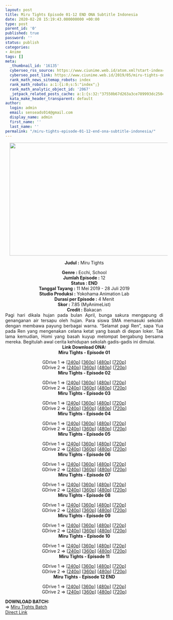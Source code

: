 ```yaml
---
layout: post
title: Miru Tights Episode 01-12 END ONA Subtitle Indonesia
date: 2020-02-28 15:19:43.000000000 +00:00
type: post
parent_id: '0'
published: true
password: ''
status: publish
categories:
- Anime
tags: []
meta:
  _thumbnail_id: '16135'
  cyberseo_rss_source: https://www.ciunime.web.id/atom.xml?start-index=3451&max-results=150
  cyberseo_post_link: https://www.ciunime.web.id/2019/05/miru-tights-ona-subtitle-indonesia.html
  rank_math_news_sitemap_robots: index
  rank_math_robots: a:1:{i:0;s:5:"index";}
  rank_math_analytic_object_id: '2067'
  _jetpack_related_posts_cache: a:1:{s:32:"37550b67d263a3ce789993dc25046c5f";a:2:{s:7:"expires";i:1648835865;s:7:"payload";a:0:{}}}
  kata_make_header_transparent: default
author:
  login: admin
  email: senseads014@gmail.com
  display_name: admin
  first_name: ''
  last_name: ''
permalink: "/miru-tights-episode-01-12-end-ona-subtitle-indonesia/"
---
```

<div style="text-align: center;">
<div style="text-align: left;">
<div class="separator" style="clear: both; text-align: center;"><a href="https://3.bp.blogspot.com/-56RExCx7xhg/XNZ9jeNH2ZI/AAAAAAAAY4g/nr3_P1WCuFoSm69tjYk1yMLDPed6UDwawCLcBGAs/s1600/Miru%2BTights.jpg" imageanchor="1" style="margin-left: 1em; margin-right: 1em;"><img border="0" data-original-height="720" data-original-width="1280" height="360" src="{{ site.baseurl }}/assets/2020/02/Miru%2BTights.jpg" width="640" /></a></div>
<p></div>
<p><b>Judul</b><b><b> </b>:</b> Miru Tights</div>
<div style="text-align: center;"><b><b>Genre :</b></b> Ecchi, School</div>
<div style="text-align: center;"><b>Jumlah Episode :</b> 12<br /><b>Status : END</b><br /><b>Tanggal Tayang :</b> 11 Mei 2019 - 28 Juli 2019<br /><b>Studio Produksi :</b> Yokohama Animation Lab<br /><b>Durasi per Episode :</b> 4 Menit</div>
<div style="text-align: center;"><b>Skor :</b> 7.85 (MyAnimeList)<br /><b>Credit :</b> Bakacan</div>
<div style="text-align: center;"></div>
<div style="text-align: justify;">Pagi hari dikala hujan pada bulan April, bunga sakura mengapung di genanganan air tersapu oleh hujan. Para siswa SMA memasuki sekolah dengan membawa payung berbagai warna. “Selamat pagi Ren”, sapa Yua pada Ren yang mengenakan celana ketat yang basah di depan loker. Tak lama kemudian, Homi yang basah kuyup melompat bergabung bersama mereka. Begitulah awal cerita kehidupan sekolah gadis-gadis ini dimulai.</div>
<div style="text-align: justify;"></div>
<div style="text-align: justify;"></div>
<div style="text-align: center;"><b>Link Download ONA:</b></div>
<div style="text-align: center;"><b>Miru Tights - Episode 01</b></p>
<div style="text-align: center;">GDrive 1 =&gt; [<a href="https://drive.google.com/file/d/1YPK_tDe6ieWxWmBSJXM7jaIftnul8NXD/view" target="_blank" rel="noopener">240p</a>] [<a href="https://drive.google.com/file/d/1RUnuSxc4O8K1uK9V74jiTzILNxv8a8Il/view" target="_blank" rel="noopener">360p</a>] [<a href="https://drive.google.com/file/d/1GJXechCqtbUtXNDVf0RxyyqkGy2XMdKt/view" target="_blank" rel="noopener">480p</a>] [<a href="https://drive.google.com/file/d/1YQsweqJzS6XffLljrvsEiQzuGkul2j_N/view" target="_blank" rel="noopener">720p</a>]<br />GDrive 2 =&gt; [<a href="https://drive.google.com/file/d/1drRzMPuI19ojmx3XnDfddpizvoMT6YuC/view" target="_blank" rel="noopener">240p</a>] [<a href="https://drive.google.com/file/d/1NzcSeFjoy1n-YoVPTNycTIt4ccyvNtEv/view" target="_blank" rel="noopener">360p</a>] [<a href="https://drive.google.com/file/d/1b_ZE-ItjQEL2GxD4WR-47_I4rAU0t0TE/view" target="_blank" rel="noopener">480p</a>] [<a href="https://drive.google.com/file/d/1ZRpzM0aeIPovsnya1-WJ_1Lg3II369JW/view" target="_blank" rel="noopener">720p</a>]
<div style="text-align: center;"><b>Miru Tights - Episode 02</b></p>
<div style="text-align: center;">GDrive 1 =&gt; [<a href="https://drive.google.com/file/d/1Qh6sT-rv2fMa9KtKrY_nS4C20AnAUqPR/view" target="_blank" rel="noopener">240p</a>] [<a href="https://drive.google.com/file/d/1gf9qNy4vY7noUMHgYSWKZlwAmAeyAoX1/view" target="_blank" rel="noopener">360p</a>] [<a href="https://drive.google.com/file/d/1KUvx7HQYmriI5dWnq_8arczdv6oSQzhj/view" target="_blank" rel="noopener">480p</a>] [<a href="https://drive.google.com/file/d/1A3zENm_sBGIch57MSII5FSB88k6bZonu/view" target="_blank" rel="noopener">720p</a>]<br />GDrive 2 =&gt; [<a href="https://drive.google.com/file/d/1M3n-Bg8FALbh8wu3M-_OU6H5VSCwRfc4/view" target="_blank" rel="noopener">240p</a>] [<a href="https://drive.google.com/file/d/1qQ5InrXWWB1ZDQKYhZoa5xXCEDvFntjL/view" target="_blank" rel="noopener">360p</a>] [<a href="https://drive.google.com/file/d/1h6H75d_LWzCxplnoP5vE4YwHBfe7WrX_/view" target="_blank" rel="noopener">480p</a>] [<a href="https://drive.google.com/file/d/1gHgN2li8OZ04opa1Z8cfO6F5FJajke9q/view" target="_blank" rel="noopener">720p</a>]
<div style="text-align: center;"><b>Miru Tights - Episode 03</b></p>
<div style="text-align: center;">GDrive 1 =&gt; [<a href="https://drive.google.com/file/d/1AGzr_93PUKCSAfQ1m3W6njwN6Cw8xcFn/view" target="_blank" rel="noopener">240p</a>] [<a href="https://drive.google.com/file/d/1DyX1u9s8r1l-xAXmQ2QMMcLLiS3bL39x/view" target="_blank" rel="noopener">360p</a>] [<a href="https://drive.google.com/file/d/1LtYVUr3uXvTR87TPJz8-h4tE3UhyQJER/view" target="_blank" rel="noopener">480p</a>] [<a href="https://drive.google.com/file/d/1YxjvnfPZhEyxJMKaNH_RGhWbOnPCcz3n/view" target="_blank" rel="noopener">720p</a>]<br />GDrive 2 =&gt; [<a href="https://drive.google.com/file/d/1KFajgGSh5b1cS8UrDvF6Qz6fmUROsA2H/view" target="_blank" rel="noopener">240p</a>] [<a href="https://drive.google.com/file/d/1Los95hKFu2tRxzP-1r9cFaKXuMoDubSp/view" target="_blank" rel="noopener">360p</a>] [<a href="https://drive.google.com/file/d/1sndKrNHdznBeb48IdxvChjwTfCDxmItF/view" target="_blank" rel="noopener">480p</a>] [<a href="https://drive.google.com/file/d/1XTr-jf0ivaiKHNSC0N-uzy23iUh1-zZG/view" target="_blank" rel="noopener">720p</a>]
<div style="text-align: center;"><b>Miru Tights - Episode 04</b></p>
<div style="text-align: center;">GDrive 1 =&gt; [<a href="https://drive.google.com/file/d/1pxXVCuJJZrIDbiCrXfztTaWvu2VhgGs2/view" target="_blank" rel="noopener">240p</a>] [<a href="https://drive.google.com/file/d/1sEy8uXIDLMgtd-JLRYwhZchQTVBk1NuD/view" target="_blank" rel="noopener">360p</a>] [<a href="https://drive.google.com/file/d/17bo9-xKz6M0RSDqvpFfWzXdMQCfhy26W/view" target="_blank" rel="noopener">480p</a>] [<a href="https://drive.google.com/file/d/1gnaSEjG53bLFgdt4hK9fy5ENRBVTUt--/view" target="_blank" rel="noopener">720p</a>]<br />GDrive 2 =&gt; [<a href="https://drive.google.com/file/d/1gtWuKkE-sCdXvkX__gvhbXGeeKA4TqJc/view" target="_blank" rel="noopener">240p</a>] [<a href="https://drive.google.com/file/d/12RJWdII4ijp5wd09IzlBV9o-j1IFP6Jr/view" target="_blank" rel="noopener">360p</a>] [<a href="https://drive.google.com/file/d/14dNHfleAHRXvPioYuqZtF-T0JObUsm9H/view" target="_blank" rel="noopener">480p</a>] [<a href="https://drive.google.com/file/d/1kCTfbBAVzYrE5P-V9jNWK69PMtESz1hd/view" target="_blank" rel="noopener">720p</a>]
<div style="text-align: center;"><b>Miru Tights - Episode 05</b></p>
<div style="text-align: center;">GDrive 1 =&gt; [<a href="https://drive.google.com/file/d/12IBkPurglj72vCKakWGYV832f-eVvrYV/view" target="_blank" rel="noopener">240p</a>] [<a href="https://drive.google.com/file/d/1RjXd2XEMIFEbRQ0e8l5Wn8Su8P3IxKd1/view" target="_blank" rel="noopener">360p</a>] [<a href="https://drive.google.com/file/d/1rhHy7MsQ8x6rQPSU6iUFCYK1AVpXndp_/view" target="_blank" rel="noopener">480p</a>] [<a href="https://drive.google.com/file/d/1JZNtxkS5LEJbhrpLQv41TDDrAHYGGkHL/view" target="_blank" rel="noopener">720p</a>]<br />GDrive 2 =&gt; [<a href="https://drive.google.com/file/d/1G57pi6tObkqYW7XBkS01wO5zW-EYRsLW/view" target="_blank" rel="noopener">240p</a>] [<a href="https://drive.google.com/file/d/1AaXTvBwCh1E8CKr446CSe2e3cQQgxHcv/view" target="_blank" rel="noopener">360p</a>] [<a href="https://drive.google.com/file/d/17aLilTeSQCpJUdr3s6UJN-KwB6XiA7CD/view" target="_blank" rel="noopener">480p</a>] [<a href="https://drive.google.com/file/d/1rmRJQ_GSTZORJg4AhoITtCbXAojBRH7T/view" target="_blank" rel="noopener">720p</a>]
<div style="text-align: center;"><b>Miru Tights - Episode 06</b></p>
<div style="text-align: center;">GDrive 1 =&gt; [<a href="https://drive.google.com/file/d/1uuK-T29V-0EyDXN-ozP6K7YWMB-NxG2r/view" target="_blank" rel="noopener">240p</a>] [<a href="https://drive.google.com/file/d/1-A1FtFFPYAAbLDn3KcqZMghvLgB0fZv0/view" target="_blank" rel="noopener">360p</a>] [<a href="https://drive.google.com/file/d/12UrOWTv2e97XrQyUp8G0QCSYQi-PAZWj/view" target="_blank" rel="noopener">480p</a>] [<a href="https://drive.google.com/file/d/1PUwwWrnr0yCVSSW1MMoVa9HC6aakKsg9/view" target="_blank" rel="noopener">720p</a>]<br />GDrive 2 =&gt; [<a href="https://drive.google.com/file/d/1xLqj2JMszCXH6XS2D7bA7C3F0yzAL-Qg/view" target="_blank" rel="noopener">240p</a>] [<a href="https://drive.google.com/file/d/1jVPEUPaPseT2uyBd5KWjrjxM3gQMuVvB/view" target="_blank" rel="noopener">360p</a>] [<a href="https://drive.google.com/file/d/1KRb74LUBofIRjOPmr6n4xJnxoOgtsbKx/view" target="_blank" rel="noopener">480p</a>] [<a href="https://drive.google.com/file/d/1T0pxA4egjNzCmqTKVzXZCarL1rXfqy0U/view" target="_blank" rel="noopener">720p</a>]
<div style="text-align: center;"><b>Miru Tights - Episode 07</b></p>
<div style="text-align: center;">GDrive 1 =&gt; [<a href="https://drive.google.com/file/d/11OE2XeAQ7UdKmJpgI3gRqEQ9GgzXrICz/view" target="_blank" rel="noopener">240p</a>] [<a href="https://drive.google.com/file/d/1qERZilLTljhgo2tEiqupOivObLuwFmF_/view" target="_blank" rel="noopener">360p</a>] [<a href="https://drive.google.com/file/d/1J1g6-5K3Y-UZ_srjAnoVfYpUqU31F29c/view" target="_blank" rel="noopener">480p</a>] [<a href="https://drive.google.com/file/d/16VkQj6_IWjInpPL8soQngWcvhLCx-Lt-/view" target="_blank" rel="noopener">720p</a>]<br />GDrive 2 =&gt; [<a href="https://drive.google.com/file/d/1E3XJfeWAZXWsUI9Q-_fEJuSkwWy7CiJh/view" target="_blank" rel="noopener">240p</a>] [<a href="https://drive.google.com/file/d/1xuGV9F1BXuR-ydhL_SVrZxzimO1KSbwP/view" target="_blank" rel="noopener">360p</a>] [<a href="https://drive.google.com/file/d/1knrWYUM3C6Rz0i5SlEcJQQp3MCdfAAYu/view" target="_blank" rel="noopener">480p</a>] [<a href="https://drive.google.com/file/d/1q29lc5twU3W7d08x82EfrQamko3mnrB9/view" target="_blank" rel="noopener">720p</a>]
<div style="text-align: center;"><b>Miru Tights - Episode 08</b></p>
<div style="text-align: center;">GDrive 1 =&gt; [<a href="https://drive.google.com/file/d/14h38GE05aqGld5qIpqSAVUZmOv-vX5dB/view" target="_blank" rel="noopener">240p</a>] [<a href="https://drive.google.com/file/d/121octGLehwjOry1jhDjtouoDIWURO0pF/view" target="_blank" rel="noopener">360p</a>] [<a href="https://drive.google.com/file/d/11OVyBDhjCnu2afkOd_YW9RqvMdm7jS7O/view" target="_blank" rel="noopener">480p</a>] [<a href="https://drive.google.com/file/d/1-wRmv47OgxskItYcAqVS9QUi1aRi0bmV/view" target="_blank" rel="noopener">720p</a>]<br />GDrive 2 =&gt; [<a href="https://drive.google.com/file/d/1p-xZVTNPmYfZtderDrA9N837GiPjmvv0/view" target="_blank" rel="noopener">240p</a>] [<a href="https://drive.google.com/file/d/13Cbt7tGLreEpXq2a_qLoMQtAC7dhyP4n/view" target="_blank" rel="noopener">360p</a>] [<a href="https://drive.google.com/file/d/1ho6E79FU5ZBe667Jg8Nb-DAPOfJgn5Kq/view" target="_blank" rel="noopener">480p</a>] [<a href="https://drive.google.com/file/d/1hkdRTnHb5tphPHaBJrJitwM0ke34EB0R/view" target="_blank" rel="noopener">720p</a>]
<div style="text-align: center;"><b>Miru Tights - Episode 09</b></p>
<div style="text-align: center;">GDrive 1 =&gt; [<a href="https://drive.google.com/file/d/1hJrhvp2sUmfAsnUe-3oWKhOCNwoMBHyS/view" target="_blank" rel="noopener">240p</a>] [<a href="https://drive.google.com/file/d/1b97P1VY4Ndo5WOPb7MmIpn7VVhBtwETS/view" target="_blank" rel="noopener">360p</a>] [<a href="https://drive.google.com/file/d/1j-MJrc7___qrqUOnV98BGy6pB8GFF2k4/view" target="_blank" rel="noopener">480p</a>] [<a href="https://drive.google.com/file/d/1PeowMBznrGbvuUsuc_IOyTkqxzYjXIrv/view" target="_blank" rel="noopener">720p</a>]<br />GDrive 2 =&gt; [<a href="https://drive.google.com/file/d/1r5-TX0aDcwn_PbkBjKQCX7naIxnFKo9q/view" target="_blank" rel="noopener">240p</a>] [<a href="https://drive.google.com/file/d/1eEgD0fE6XVaxV-_HZwatCCtFOLEPHc05/view" target="_blank" rel="noopener">360p</a>] [<a href="https://drive.google.com/file/d/1mLCM6jjMk3C20GeqSywybiA0oLDycntW/view" target="_blank" rel="noopener">480p</a>] [<a href="https://drive.google.com/file/d/1_9hqgF2g7MW-47nqKV4i46KIdM4IjE__/view" target="_blank" rel="noopener">720p</a>]
<div style="text-align: center;"><b>Miru Tights - Episode 10</b></p>
<div style="text-align: center;">GDrive 1 =&gt; [<a href="https://drive.google.com/file/d/1IRTuIWrICplPNS6LIIOWLuFMlqealtz2/view" target="_blank" rel="noopener">240p</a>] [<a href="https://drive.google.com/file/d/13MSaOWoT5yNGZ4QJ8MkgImA5_sb-VZ2_/view" target="_blank" rel="noopener">360p</a>] [<a href="https://drive.google.com/file/d/1O1MFbW4Gm-aDWz3CMzrQdvyiqFAOX4Pt/view" target="_blank" rel="noopener">480p</a>] [<a href="https://drive.google.com/file/d/1UkUfBWon5j3itGZA5SCsrDC6dpoowN5L/view" target="_blank" rel="noopener">720p</a>]<br />GDrive 2 =&gt; [<a href="https://drive.google.com/file/d/1kd77Ztg_4bRP27o8M1fWe7FxfwAdz-Ma/view" target="_blank" rel="noopener">240p</a>] [<a href="https://drive.google.com/file/d/16bYMXS463Pr0FraCtg8RE0U5dmDy2zlq/view" target="_blank" rel="noopener">360p</a>] [<a href="https://drive.google.com/file/d/1UVvlpbBYsja-iGfGdcL7_78eFeVv25rH/view" target="_blank" rel="noopener">480p</a>] [<a href="https://drive.google.com/file/d/1aQwdwg1zMOQOps5S64Rfcz8j9MKpGMea/view" target="_blank" rel="noopener">720p</a>]
<div style="text-align: center;"><b>Miru Tights - Episode 11</b></p>
<div style="text-align: center;">GDrive 1 =&gt; [<a href="https://drive.google.com/file/d/18A_JnROMkCHuvfLBKs5YASPhnb7nj_5t/view" target="_blank" rel="noopener">240p</a>] [<a href="https://drive.google.com/file/d/1Nph9tdvfVy1vuT3hAijpCXsudNVc6QIq/view" target="_blank" rel="noopener">360p</a>] [<a href="https://drive.google.com/file/d/1VdleyOwXBcx83uAgm33KPQgLDVqC2BBk/view" target="_blank" rel="noopener">480p</a>] [<a href="https://drive.google.com/file/d/1KMrnbeyo6sYymtlpCldjYY9PJ4JWfr_e/view" target="_blank" rel="noopener">720p</a>]<br />GDrive 2 =&gt; [<a href="https://drive.google.com/file/d/1UQJrUziJlEZAO64bsPW_vdWg5rzyx5le/view" target="_blank" rel="noopener">240p</a>] [<a href="https://drive.google.com/file/d/1T_e-r2kyzaTMps9vKmev4eJh11tVVhcg/view" target="_blank" rel="noopener">360p</a>] [<a href="https://drive.google.com/file/d/1dzHwYGrLpZNWrYVUF6bkeETVXhg6Zr8r/view" target="_blank" rel="noopener">480p</a>] [<a href="https://drive.google.com/file/d/1SkB1H0W_W9KRiBsfY0Y0nDZg1HaQlBrl/view" target="_blank" rel="noopener">720p</a>]
<div style="text-align: center;"><b>Miru Tights - Episode 12 END</b></p>
<p>GDrive 1 =&gt; [<a href="https://drive.google.com/file/d/1hhs4XpQrdpD_9oSbQESdxQmbeSs0GOZb/view" target="_blank" rel="noopener">240p</a>] [<a href="https://drive.google.com/file/d/1Qag4ROLxu6SN0Y_jKjh6KqUjr8W1y0cy/view" target="_blank" rel="noopener">360p</a>] [<a href="https://drive.google.com/file/d/1O8U5bLegpfhAA8tXTJ0TBz5TGSMpNck3/view" target="_blank" rel="noopener">480p</a>] [<a href="https://drive.google.com/file/d/1a0rRy-j0GdAvWko0cCeXEz56g5e4voUN/view" target="_blank" rel="noopener">720p</a>]<br />GDrive 2 =&gt; [<a href="https://drive.google.com/file/d/1j5VAitNYHdcIpJcw9m22erP2N8wCztld/view" target="_blank" rel="noopener">240p</a>] [<a href="https://drive.google.com/file/d/1n84AEkG8Cv6ULBKyRr7C5ts4T1uDFnH6/view" target="_blank" rel="noopener">360p</a>] [<a href="https://drive.google.com/file/d/1QgIdHM8MTbKeVhQnTcFSjMXq2b4b6bQ-/view" target="_blank" rel="noopener">480p</a>] [<a href="https://drive.google.com/file/d/1npTJFIb9R8m1FHliZAmXX1ap0FQwAjsK/view" target="_blank" rel="noopener">720p</a>]
<div style="text-align: left;"></div>
<div style="text-align: left;"></div>
<div style="text-align: left;"><b>DOWNLOAD BATCH:</b></div>
<div style="text-align: left;">=&gt;&nbsp;<a href="https://www.ciunime.web.id/2019/07/miru-tights-episode-01-12-end-batch-ona.html" target="_blank" rel="noopener">Miru Tights Batch</a></div>
<div style="text-align: left;"></div>
</div>
</div>
</div>
</div>
</div>
</div>
</div>
</div>
</div>
</div>
</div>
</div>
</div>
</div>
</div>
</div>
</div>
</div>
</div>
</div>
</div>
</div>
</div>
<link rel="stylesheet" href="https://cdnjs.cloudflare.com/ajax/libs/font-awesome/4.7.0/css/font-awesome.min.css" />
<div class="divbtn"> <a href="https://handymansurrender.com/fihup8buzv?key=94550f7ce39444073321dde3b8782f97" class="btn"><i class="fa fa-download"></i> Direct Link</a> </div>
